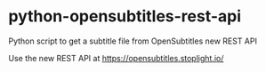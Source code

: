 # python-opensubtitles-rest-api
Python script to get a subtitle file from OpenSubtitles new REST API 

Use the new REST API at https://opensubtitles.stoplight.io/
